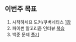 ## 이번주 목표 

1. 시작하세요 도커/쿠버네티스 [1장](./docker.md)
2. 파이썬 알고리즘 인터뷰 [복습](https://github.com/PARKINHYO/algorithm-interview-snippet/commits/master)
3. 백준 문제 [풀기](https://github.com/PARKINHYO/Algorithm/commits/master)